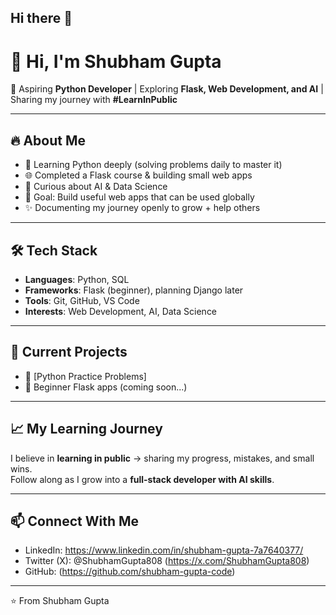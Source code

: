 ## Hi there 👋

# 👋 Hi, I'm Shubham Gupta  

🚀 Aspiring **Python Developer** | Exploring **Flask, Web Development, and AI** | Sharing my journey with **#LearnInPublic**  

---

## 🔥 About Me
- 🐍 Learning Python deeply (solving problems daily to master it)  
- 🌐 Completed a Flask course & building small web apps  
- 🤖 Curious about AI & Data Science
- 🎯 Goal: Build useful web apps that can be used globally  
- ✨ Documenting my journey openly to grow + help others  

---

## 🛠️ Tech Stack
- **Languages**: Python, SQL  
- **Frameworks**: Flask (beginner), planning Django later  
- **Tools**: Git, GitHub, VS Code  
- **Interests**: Web Development, AI, Data Science  

---

## 📂 Current Projects
- 📝 [Python Practice Problems]  
- 🌱 Beginner Flask apps (coming soon...)  

---

## 📈 My Learning Journey
I believe in **learning in public** → sharing my progress, mistakes, and small wins.  
Follow along as I grow into a **full-stack developer with AI skills**.  

---

## 📫 Connect With Me
- LinkedIn: https://www.linkedin.com/in/shubham-gupta-7a7640377/
- Twitter (X): @ShubhamGupta808 (https://x.com/ShubhamGupta808)
- GitHub: (https://github.com/shubham-gupta-code)

---

⭐️ From Shubham Gupta
